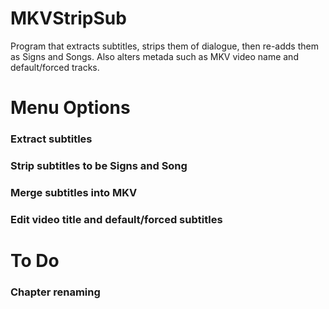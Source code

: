 # MKVStripSub
Program that extracts subtitles, strips them of dialogue, then re-adds them as Signs and Songs. Also alters metada such as MKV video name and default/forced tracks.

# Menu Options
### Extract subtitles
### Strip subtitles to be Signs and Song
### Merge subtitles into MKV
### Edit video title and default/forced subtitles

# To Do
### Chapter renaming
